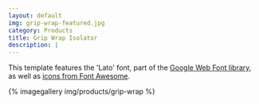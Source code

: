 ```yaml
---
layout: default
img: grip-wrap-featured.jpg
category: Products
title: Grip Wrap Isolator
description: |
---
```

This template features the 'Lato' font, part of the [Google Web Font library](http://www.google.com/fonts), as well as [icons from Font Awesome](http://fontawesome.io).

{% imagegallery img/products/grip-wrap %}
